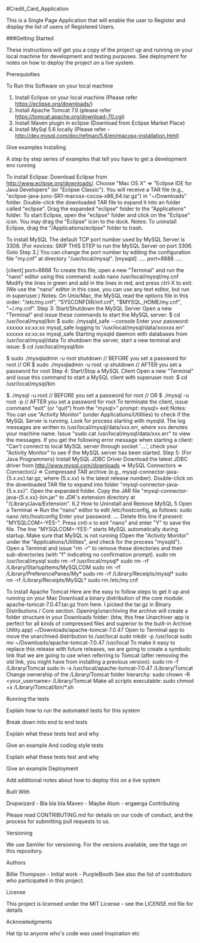 #Credit_Card_Application

This is a Single Page Application that will enable the user to Register and display the list of users of Registered Users. 

###Getting Started

These instructions will get you a copy of the project up and running on your local machine for development and testing purposes. See deployment for notes on how to deploy the project on a live system.

Prerequisities

To Run this Software on your local machine
1. Install Eclipse on your local machine (Please refer https://eclipse.org/downloads/)  
2. Install Apache Tomcat 7.0 (please refer https://tomcat.apache.org/download-70.cgi)  
3. Install Maven plugin in eclipse (Download from Eclipse Market Place)  
4. Install MySql 5.6 locally (Please refer - http://dev.mysql.com/doc/refman/5.6/en/macosx-installation.html)  

Give examples
Installing

A step by step series of examples that tell you have to get a development env running

To install Eclipse:
Download Eclipse from http://www.eclipse.org/downloads/. Choose "Mac OS X" ⇒ "Eclipse IDE for Java Developers" (or "Eclipse Classic"). You will receive a TAR file (e.g., "eclipse-java-juno-SR1-macosx-cocoa-x86_64.tar.gz") in "~/Downloads" folder.
Double-click the downloaded TAR file to expand it into an folder called "eclipse".
Drag the expanded "eclipse" folder to the "Applications" folder.
To start Eclipse, open the "eclipse" folder and click on the "Eclipse" icon. You may drag the "Eclipse" icon to the dock.
Notes: To uninstall Eclipse, drag the "/Applications/eclipse" folder to trash.

To install MySQL
The default TCP port number used by MySQL Server is 3306.
[For novices: SKIP THIS STEP to run the MySQL Server on port 3306. Goto Step 3.]
You can change the port number by editing the configuration file "my.cnf" at directory "/usr/local/mysql".
[mysqld]
.....
port=8888
.....

[client]
port=8888
To create this file, open a new "Terminal" and run the "nano" editor using this command:
sudo nano /usr/local/mysql/my.cnf
Modify the lines in green and add in the lines in red; and press ctrl-X to exit. (We use the "nano" editor in this case, you can use any text editor, but run in superuser.)
Notes: On Unix/Mac, the MySQL read the options file in this order: "/etc/my.cnf", "SYSCONFDIR/mf.cnf", "$MYSQL_HOME/my.cnf", "~/.my.cnf".
Step 3: Start/Shutdown the MySQL Server
Open a new "Terminal" and issue these commands to start the MySQL server:
$ cd /usr/local/mysql/bin
$ sudo ./mysqld_safe --console
Enter your password: 
xxxxxx xx:xx:xx mysql_safe logging to '/usr/local/mysql/data/xxxxxx.err'
xxxxxx xx:xx:xx mysql_safe Starting mysqld daemon with databases from /usr/local/mysql/data
To shutdown the server, start a new terminal and issue:
$ cd /usr/local/mysql/bin
 
$ sudo ./mysqladmin -u root shutdown     // BEFORE you set a password for root
// OR
$ sudo ./mysqladmin -u root -p shutdown  // AFTER you set a password for root
Step 4: Start/Stop a MySQL Client
Open a new "Terminal" and issue this command to start a MySQL client with superuser root:
$ cd /usr/local/mysql/bin
 
$ ./mysql -u root      // BEFORE you set a password for root
// OR
$ ./mysql -u root -p   // AFTER you set a password for root
To terminate the client, issue command "exit" (or "quit") from the "mysql>" prompt:
mysql> exit
Notes:
You can use "Activity Monitor" (under Applications/Utilities) to check if the MySQL Server is running. Look for process starting with mysqld.
The log messages are written to /usr/local/mysql/data/xxx.err, where xxx denotes your machine name. Issue "sudo cat /usr/local/mysql/data/xxx.err" to view the messages.
If you get the following error message when starting a client: "Can't connect to local MySQL server through socket '....', check your "Activity Monitor" to see if the MySQL server has been started.
Step 5: (For Java Programmers) Install MySQL JDBC Driver
Download the latest JDBC driver from http://www.mysql.com/downloads ⇒ MySQL Connectors ⇒ Connector/J ⇒ Compressed TAR archive (e.g., mysql-connector-java-{5.x.xx}.tar.gz, where {5.x.xx} is the latest release number).
Double-click on the downloaded TAR file to expand into folder "mysql-connector-java-{5.x.xx}".
Open the expanded folder. Copy the JAR file "mysql-connector-java-{5.x.xx}-bin.jar" to JDK's extension directory at "/Library/Java/Extension".
6.2  How to Uninstall and Remove MySQL 5
Open a Terminal ⇒ Run the "nano" editor to edit /etc/hostconfig, as follows:
sudo nano /etc/hostconfig
Enter your password: ....
Delete this line if present: "MYSQLCOM=-YES-". Press cntl-x to exit "nano" and enter "Y" to save the file. The line "MYSQLCOM=-YES-" starts MySQL automatically during startup.
Make sure that MySQL is not running (Open the "Activity Monitor" under the "Applications/Utilities", and check for the process "mysqld"). Open a Terminal and issue "rm -r" to remove these directories and their sub-directories (with "f" indicating no confirmation prompt).
sudo rm /usr/local/mysql
sudo rm -rf /usr/local/mysql*
sudo rm -rf /Library/StartupItems/MySQLCOM
sudo rm -rf /Library/PreferencePanes/My*
sudo rm -rf /Library/Receipts/mysql*
sudo rm -rf /Library/Receipts/MySQL*
sudo rm /etc/my.cnf


To install Apache Tomcat
Here are the easy to follow steps to get it up and running on your Mac
Download a binary distribution of the core module: apache-tomcat-7.0.47.tar.gz from here. I picked the tar.gz in Binary Distributions / Core section.
Opening/unarchiving the archive will create a folder structure in your Downloads folder: (btw, this free Unarchiver app is perfect for all kinds of compressed files and superior to the built-in Archive Utility.app)
~/Downloads/apache-tomcat-7.0.47
Open to Terminal app to move the unarchived distribution to /usr/local
sudo mkdir -p /usr/local
sudo mv ~/Downloads/apache-tomcat-7.0.47 /usr/local
To make it easy to replace this release with future releases, we are going to create a symbolic link that we are going to use when referring to Tomcat (after removing the old link, you might have from installing a previous version):
sudo rm -f /Library/Tomcat
sudo ln -s /usr/local/apache-tomcat-7.0.47 /Library/Tomcat
Change ownership of the /Library/Tomcat folder hierarchy:
sudo chown -R <your_username> /Library/Tomcat
Make all scripts executable:
sudo chmod +x /Library/Tomcat/bin/*.sh


Running the tests

Explain how to run the automated tests for this system

Break down into end to end tests

Explain what these tests test and why

Give an example
And coding style tests

Explain what these tests test and why

Give an example
Deployment

Add additional notes about how to deploy this on a live system

Built With

Dropwizard - Bla bla bla
Maven - Maybe
Atom - ergaerga
Contributing

Please read CONTRIBUTING.md for details on our code of conduct, and the process for submitting pull requests to us.

Versioning

We use SemVer for versioning. For the versions available, see the tags on this repository.

Authors

Billie Thompson - Initial work - PurpleBooth
See also the list of contributors who participated in this project.

License

This project is licensed under the MIT License - see the LICENSE.md file for details

Acknowledgments

Hat tip to anyone who's code was used
Inspiration
etc